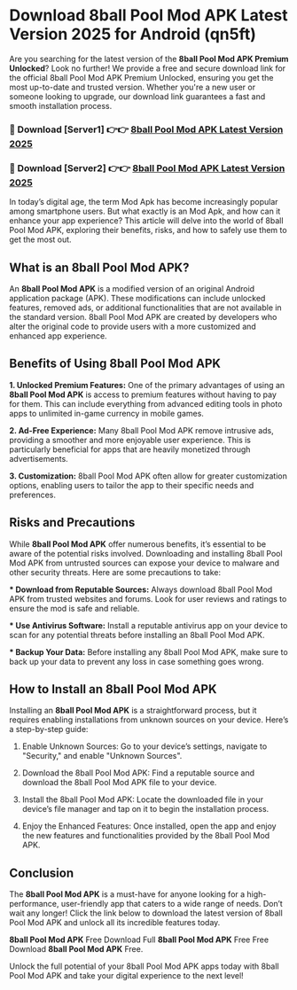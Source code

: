 # Download 8ball Pool Mod APK Latest Version 2025 for Android (qn5ft)

Are you searching for the latest version of the <strong>8ball Pool Mod APK Premium Unlocked</strong>? Look no further! We provide a free and secure download link for the official 8ball Pool Mod APK Premium Unlocked, ensuring you get the most up-to-date and trusted version. Whether you're a new user or someone looking to upgrade, our download link guarantees a fast and smooth installation process.


<h3>🔴 Download [Server1] 👉👉 <a href="https://appsnew.pages.dev?q=8ball+Pool+Mod+APK&ref=2RT5">8ball Pool Mod APK Latest Version 2025</a></h3>

<h3>🔴 Download [Server2] 👉👉 <a href="https://appsnew.pages.dev?q=8ball+Pool+Mod+APK&ref=2RT5">8ball Pool Mod APK Latest Version 2025</a></h3>


In today’s digital age, the term Mod Apk has become increasingly popular among smartphone users. But what exactly is an Mod Apk, and how can it enhance your app experience? This article will delve into the world of 8ball Pool Mod APK, exploring their benefits, risks, and how to safely use them to get the most out.


<h2>What is an 8ball Pool Mod APK?</h2>

An <strong>8ball Pool Mod APK</strong> is a modified version of an original Android application package (APK). These modifications can include unlocked features, removed ads, or additional functionalities that are not available in the standard version. 8ball Pool Mod APK are created by developers who alter the original code to provide users with a more customized and enhanced app experience.


<h2>Benefits of Using 8ball Pool Mod APK</h2>

<strong> 1. Unlocked Premium Features:</strong> One of the primary advantages of using an <strong>8ball Pool Mod APK</strong> is access to premium features without having to pay for them. This can include everything from advanced editing tools in photo apps to unlimited in-game currency in mobile games.

<strong> 2. Ad-Free Experience:</strong> Many 8ball Pool Mod APK remove intrusive ads, providing a smoother and more enjoyable user experience. This is particularly beneficial for apps that are heavily monetized through advertisements.

<strong> 3. Customization:</strong> 8ball Pool Mod APK often allow for greater customization options, enabling users to tailor the app to their specific needs and preferences.


<h2>Risks and Precautions</h2>

While <strong>8ball Pool Mod APK</strong> offer numerous benefits, it’s essential to be aware of the potential risks involved. Downloading and installing 8ball Pool Mod APK from untrusted sources can expose your device to malware and other security threats. Here are some precautions to take:

<strong> * Download from Reputable Sources:</strong> Always download 8ball Pool Mod APK from trusted websites and forums. Look for user reviews and ratings to ensure the mod is safe and reliable.

<strong> * Use Antivirus Software:</strong> Install a reputable antivirus app on your device to scan for any potential threats before installing an 8ball Pool Mod APK.

<strong> * Backup Your Data:</strong> Before installing any 8ball Pool Mod APK, make sure to back up your data to prevent any loss in case something goes wrong.


<h2>How to Install an 8ball Pool Mod APK</h2>

Installing an <strong>8ball Pool Mod APK</strong> is a straightforward process, but it requires enabling installations from unknown sources on your device. Here’s a step-by-step guide:

 1. Enable Unknown Sources: Go to your device’s settings, navigate to "Security," and enable "Unknown Sources".

 2. Download the 8ball Pool Mod APK: Find a reputable source and download the 8ball Pool Mod APK file to your device.

 3. Install the 8ball Pool Mod APK: Locate the downloaded file in your device’s file manager and tap on it to begin the installation process.

 4. Enjoy the Enhanced Features: Once installed, open the app and enjoy the new features and functionalities provided by the 8ball Pool Mod APK.


<h2><strong>Conclusion</strong></h2>

The <strong>8ball Pool Mod APK</strong> is a must-have for anyone looking for a high-performance, user-friendly app that caters to a wide range of needs. Don’t wait any longer! Click the link below to download the latest version of 8ball Pool Mod APK and unlock all its incredible features today.

<strong>8ball Pool Mod APK</strong> Free Download Full <strong>8ball Pool Mod APK</strong> Free Free Download <strong>8ball Pool Mod APK</strong> Free.

Unlock the full potential of your 8ball Pool Mod APK apps today with 8ball Pool Mod APK and take your digital experience to the next level!